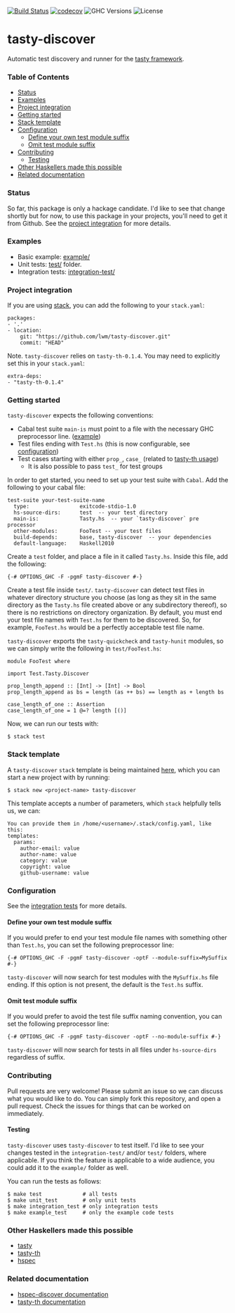 [![Build Status](https://travis-ci.org/lwm/tasty-discover.svg?branch=master)](https://travis-ci.org/lwm/tasty-discover)
[![codecov](https://codecov.io/gh/lwm/tasty-discover/branch/master/graph/badge.svg)](https://codecov.io/gh/lwm/tasty-discover)
![GHC Versions](https://img.shields.io/badge/GHC-7.10.2-brightgreen.svg)
![License](https://img.shields.io/badge/license-GPLv3-brightgreen.svg)

# tasty-discover
Automatic test discovery and runner for the [tasty framework][tasty-framework].

### Table of Contents

- [Status](#status)
- [Examples](#examples)
- [Project integration](#project-integration)
- [Getting started](#getting-started)
- [Stack template](#stack-template)
- [Configuration](#configuration)
    - [Define your own test module suffix](#define-your-own-test-module-suffix)
    - [Omit test module suffix](#omit-test-module-suffix)
- [Contributing](#contributing)
    - [Testing](#testing)
- [Other Haskellers made this possible](#other-haskellers-made-this-possible)
- [Related documentation](#related-documentation)

### Status
So far, this package is only a hackage candidate. I'd like to see that change
shortly but for now, to use this package in your projects, you'll need to get
it from Github. See the [project integration][project-integration] for more
details.

### Examples
  - Basic example: [example/][example-project]
  - Unit tests: [test/][test-folder] folder.
  - Integration tests: [integration-test/][integration-tests]

### Project integration
If you are using [stack][stack-haskell], you can add the following to your `stack.yaml`:

```
packages:
- '.'
- location:
    git: "https://github.com/lwm/tasty-discover.git"
    commit: "HEAD"
```

Note. `tasty-discover` relies on `tasty-th-0.1.4`. You may need to explicitly set this in your `stack.yaml`:

```
extra-deps:
- "tasty-th-0.1.4"
```

### Getting started
`tasty-discover` expects the following conventions:

  - Cabal test suite `main-is` must point to a file with the necessary GHC preprocessor line. ([example](https://github.com/lwm/tasty-discover/blob/master/example/test/Tasty.hs))
  - Test files ending with `Test.hs` (this is now configurable, see [configuration][configuration])
  - Test cases starting with either `prop_`, `case_` (related to [tasty-th usage](https://github.com/bennofs/tasty-th#usage))
    - It is also possible to pass `test_` for test groups

In order to get started, you need to set up your test suite with `Cabal`.
Add the following to your cabal file:

```
test-suite your-test-suite-name
  type:                exitcode-stdio-1.0
  hs-source-dirs:      test  -- your test directory
  main-is:             Tasty.hs  -- your `tasty-discover` pre processor
  other-modules:       FooTest -- your test files
  build-depends:       base, tasty-discover  -- your dependencies
  default-language:    Haskell2010
```

Create a `test` folder, and place a file in it called `Tasty.hs`.
Inside this file, add the following:

```
{-# OPTIONS_GHC -F -pgmF tasty-discover #-}
```

Create a test file inside `test/`. `tasty-discover` can detect test files in
whatever directory structure you choose (as long as they sit in the same
directory as the `Tasty.hs` file created above or any subdirectory thereof), so
there is no restrictions on directory organization. By default, you must end your
test file names with `Test.hs` for them to be discovered. So, for example, `FooTest.hs`
would be a perfectly acceptable test file name.

`tasty-discover` exports the `tasty-quickcheck` and `tasty-hunit` modules, so
we can simply write the following in `test/FooTest.hs`:

```
module FooTest where

import Test.Tasty.Discover

prop_length_append :: [Int] -> [Int] -> Bool
prop_length_append as bs = length (as ++ bs) == length as + length bs

case_length_of_one :: Assertion
case_length_of_one = 1 @=? length [()]
```

Now, we can run our tests with:

```
$ stack test
```

### Stack template
A `tasty-discover` `stack` template is being maintained [here][tasty-discover-template],
which you can start a new project with by running:

```
$ stack new <project-name> tasty-discover
```

This template accepts a number of parameters, which `stack` helpfully tells us, we can:

```
You can provide them in /home/<username>/.stack/config.yaml, like this:
templates:
  params:
    author-email: value
    author-name: value
    category: value
    copyright: value
    github-username: value
```

### Configuration

See the [integration tests][Integration-tests] for more details.

#### Define your own test module suffix
If you would prefer to end your test module file names with something other
than `Test.hs`, you can set the following preprocessor line:

```
{-# OPTIONS_GHC -F -pgmF tasty-discover -optF --module-suffix=MySuffix #-}
```

`tasty-discover` will now search for test modules with the `MySuffix.hs` file
ending. If this option is not present, the default is the `Test.hs` suffix.

#### Omit test module suffix
If you would prefer to avoid the test file suffix naming convention, you can
set the following preprocessor line:

```
{-# OPTIONS_GHC -F -pgmF tasty-discover -optF --no-module-suffix #-}
```

`tasty-discover` will now search for tests in all files under `hs-source-dirs`
regardless of suffix.

### Contributing
Pull requests are very welcome! Please submit an issue so we can discuss what
you would like to do. You can simply fork this repository, and open a pull request.
Check the issues for things that can be worked on immediately.

#### Testing
`tasty-discover` uses `tasty-discover` to test itself. I'd like to see your
changes tested in the `integration-test/` and/or `test/` folders, where
applicable. If you think the feature is applicable to a wide audience, you
could add it to the `example/` folder as well.

You can run the tests as follows:

```
$ make test             # all tests
$ make unit_test        # only unit tests
$ make integration_test # only integration tests
$ make example_test     # only the example code tests
```

### Other Haskellers made this possible
  - [tasty][tasty-framework]
  - [tasty-th][tasty-th]
  - [hspec][hspec]

### Related documentation
  - [hspec-discover documentation][hspec-discover]
  - [tasty-th documentation][tasty-th-docs]

[issues]: https://github.com/lwm/tasty-discover/issues
[stack-haskell]: https://github.com/commercialhaskell/stack
[tasty-th-docs]: https://github.com/bennofs/tasty-th#usage
[tasty-th]: https://github.com/bennofs/tasty-th
[hspec]: https://github.com/hspec/hspec
[hspec-discover]: https://hspec.github.io/hspec-discover.html
[project-integration]: https://github.com/lwm/tasty-discover#project-integration
[tasty-framework]: https://github.com/feuerbach/tasty
[integration-tests]: https://github.com/lwm/tasty-discover/tree/master/integration-test
[example-project]: https://github.com/lwm/tasty-discover/tree/master/example
[configuration]: https://github.com/lwm/tasty-discover#configuration
[tasty-discover-template]: https://github.com/commercialhaskell/stack-templates/blob/master/tasty-discover.hsfiles
[test-folder]: https://github.com/lwm/tasty-discover/tree/master/test
